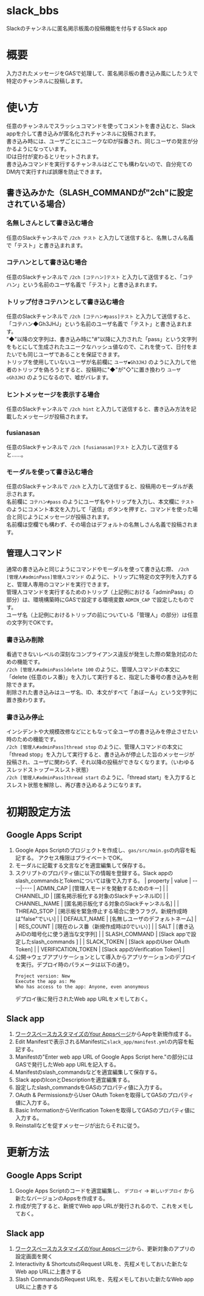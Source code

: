 # slack_bbs
Slackのチャンネルに匿名掲示板風の投稿機能を付与するSlack app

# 概要
入力されたメッセージをGASで処理して、匿名掲示板の書き込み風にしたうえで特定のチャンネルに投稿します。  

# 使い方
任意のチャンネルでスラッシュコマンドを使ってコメントを書き込むと、Slack appを介して書き込みが匿名化されチャンネルに投稿されます。  
書き込み時には、ユーザごとにユニークなIDが採番され、同じユーザの発言が分かるようになっています。  
IDは日付が変わるとリセットされます。  
書き込みコマンドを実行するチャンネルはどこでも構わないので、自分宛てのDM内で実行すれば誤爆を防止できます。

## 書き込みかた（SLASH_COMMANDが"2ch"に設定されている場合）

### 名無しさんとして書き込む場合
任意のSlackチャンネルで `/2ch テスト` と入力して送信すると、名無しさん名義で「テスト」と書き込まれます。  

### コテハンとして書き込む場合
任意のSlackチャンネルで `/2ch [コテハン]テスト` と入力して送信すると、「コテハン」という名前のユーザ名義で「テスト」と書き込まれます。  

### トリップ付きコテハンとして書き込む場合
任意のSlackチャンネルで `/2ch [コテハン#pass]テスト` と入力して送信すると、「コテハン◆Gh3JHJ」という名前のユーザ名義で「テスト」と書き込まれます。  
"◆"以降の文字列は、書き込み時に"#"以降に入力された「pass」という文字列をもとにして生成されたユニークなハッシュ値なので、これを使って、日付をまたいでも同じユーザであることを保証できます。  
トリップを使用していないユーザが名前欄に `ユーザ◆Gh3JHJ` のように入力して他者のトリップを偽ろうとすると、投稿時に"◆"が"◇"に置き換わり `ユーザ◇Gh3JHJ` のようになるので、嘘がバレます。

### ヒントメッセージを表示する場合
任意のSlackチャンネルで `/2ch hint` と入力して送信すると、書き込み方法を記載したメッセージが投稿されます。  

### fusianasan
任意のSlackチャンネルで `/2ch [fusianasan]テスト` と入力して送信すると……。

### モーダルを使って書き込む場合
任意のSlackチャンネルで `/2ch` と入力して送信すると、投稿用のモーダルが表示されます。  
名前欄に `コテハン#pass` のようにユーザ名やトリップを入力し、本文欄に `テスト` のようにコメント本文を入力して「送信」ボタンを押すと、コマンドを使った場合と同じようにメッセージが投稿されます。  
名前欄は空欄でも構わず、その場合はデフォルトの名無しさん名義で投稿されます。

## 管理人コマンド
通常の書き込みと同じようにコマンドやモーダルを使って書き込む際、 `/2ch [管理人#adminPass]管理人コマンド` のように、トリップに特定の文字列を入力すると、管理人専用のコマンドを実行できます。  
管理人コマンドを実行するためのトリップ（上記例における「adminPass」の部分）は、環境構築時にGASで設定する環境変数 `ADMIN_CAP` で設定したものです。  
ユーザ名（上記例におけるトリップの前についている「管理人」の部分）は任意の文字列でOKです。

### 書き込み削除
看過できないレベルの深刻なコンプライアンス違反が発生した際の緊急対応のための機能です。  
`/2ch [管理人#adminPass]delete 100` のように、管理人コマンドの本文に「delete {任意のレス番}」を入力して実行すると、指定した番号の書き込みを削除できます。  
削除された書き込みはユーザ名、ID、本文がすべて「あぼーん」という文字列に置き換わります。

### 書き込み停止
インシデントや大規模改修などにともなって全ユーザの書き込みを停止させたい時のための機能です。  
`/2ch [管理人#adminPass]thread stop` のように、管理人コマンドの本文に「thread stop」を入力して実行すると、書き込みが停止した旨のメッセージが投稿され、ユーザに関わらず、それ以降の投稿ができなくなります。（いわゆるスレッドストップ＝スレスト状態）  
`/2ch [管理人#adminPass]thread start` のように、「thread start」を入力するとスレスト状態を解除し、再び書き込めるようになります。

# 初期設定方法

## Google Apps Script
1. Google Apps Scriptのプロジェクトを作成し、`gas/src/main.gs`の内容を転記する。
   アクセス権限はプライベートでOK。
1. モーダルに記載する文言などを適宜編集して保存する。
1. スクリプトのプロパティ値に以下の情報を登録する。Slack appのslash_commandsとTokenについては後で入力する。
   | property | value |
   ----|---- 
   | ADMIN_CAP | [管理人モードを発動するためのキー] |
   | CHANNEL_ID | [匿名掲示板化する対象のSlackチャンネルID] |
   | CHANNEL_NAME | [匿名掲示板化する対象のSlackチャンネル名] |
   | THREAD_STOP | [掲示板を緊急停止する場合に使うフラグ。新規作成時は"false"でいい] |
   | DEFAULT_NAME | [名無しユーザのデフォルトネーム] |
   | RES_COUNT | [現在のレス番（新規作成時は0でいい）] |
   | SALT | [書き込みIDの暗号化に使う適当な文字列] |
   | SLASH_COMMAND | [Slack appで設定したslash_commands ] |
   | SLACK_TOKEN | [Slack appのUser OAuth Token] |
   | VERIFICATION_TOKEN | [Slack appのVerification Token] |
1. 公開→ウェブアプリケーションとして導入からアプリケーションのデプロイを実行。デプロイ時のパラメータは以下の通り。
   ```
   Project version: New
   Execute the app as: Me
   Who has access to the app: Anyone, even anonymous
   ```
   デプロイ後に発行されたWeb app URLをメモしておく。

## Slack app
1. [ワークスペースカスタマイズのYour Appsページ](https://api.slack.com/apps/)からAppを新規作成する。
1. Edit Manifestで表示されるManifestに`slack_app/manifest.yml`の内容を転記する。
1. Manifestの"Enter web app URL of Google Apps Script here."の部分にはGASで発行したWeb app URLを記入する。
1. Manifestのslash_commandsなどを適宜編集して保存する。
1. Slack appのIconとDescriptionを適宜編集する。
1. 設定したslash_commandsをGASのプロパティ値に入力する。
1. OAuth & PermissionsからUser OAuth Tokenを取得してGASのプロパティ値に入力する。
1. Basic InformationからVerification Tokenを取得してGASのプロパティ値に入力する。
1. Reinstallなどを促すメッセージが出たらそれに従う。

# 更新方法

## Google Apps Script
1. Google Apps Scriptのコードを適宜編集し、 `デプロイ` -> `新しいデプロイ` から新たなバージョンのAppsを作成する。
1. 作成が完了すると、新規でWeb app URLが発行されるので、これをメモしておく。

## Slack app
1. [ワークスペースカスタマイズのYour Appsページ](https://api.slack.com/apps/)から、更新対象のアプリの設定画面を開く
1. Interactivity & ShortcutsのRequest URLを、先程メモしておいた新たなWeb app URLに上書きする
1. Slash CommandsのRequest URLを、先程メモしておいた新たなWeb app URLに上書きする
